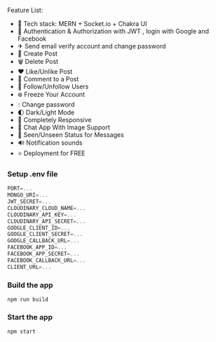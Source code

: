 Feature List:

- 🌟 Tech stack: MERN + Socket.io + Chakra UI
- 🎃 Authentication & Authorization with JWT , login with Google and Facebook
- ✈ Send email verify account and change password
- 📝 Create Post
- 🗑️ Delete Post
- ❤️ Like/Unlike Post
- 💬 Comment to a Post
- 👥 Follow/Unfollow Users
- ❄️ Freeze Your Account
- 💧 Change password
- 🌓 Dark/Light Mode
- 📱 Completely Responsive
- 💬 Chat App With Image Support
- 👀 Seen/Unseen Status for Messages
- 🔊 Notification sounds
- ⭐ Deployment for FREE

### Setup .env file

```js
PORT=...
MONGO_URI=...
JWT_SECRET=...
CLOUDINARY_CLOUD_NAME=...
CLOUDINARY_API_KEY=...
CLOUDINARY_API_SECRET=...
GOOGLE_CLIENT_ID=...
GOOGLE_CLIENT_SECRET=...
GOOGLE_CALLBACK_URL=...
FACEBOOK_APP_ID=...
FACEBOOK_APP_SECRET=...
FACEBOOK_CALLBACK_URL=...
CLIENT_URL=...
```

### Build the app

```shell
npm run build
```

### Start the app

```shell
npm start
```
